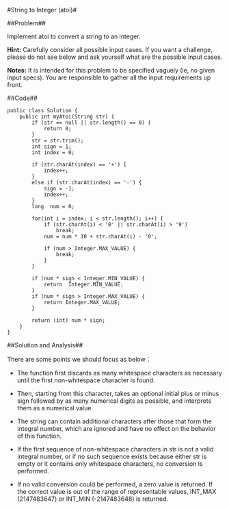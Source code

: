 #String to Integer (atoi)#

##Problem##

Implement atoi to convert a string to an integer.

**Hint:** Carefully consider all possible input cases. If you want a challenge, please do not see below and ask yourself what are the possible input cases.

**Notes:** It is intended for this problem to be specified vaguely (ie, no given input specs). You are responsible to gather all the input requirements up front.

##Code##

	public class Solution {
	    public int myAtoi(String str) {
	        if (str == null || str.length() == 0) {
	            return 0;
	        }
	        str = str.trim();
	        int sign = 1;
	        int index = 0;
	        
	        if (str.charAt(index) == '+') {
	            index++;
	        }
	        else if (str.charAt(index) == '-') {
	            sign = -1;
	            index++;
	        }
	        long  num = 0;
	        
	        for(int i = index; i < str.length(); i++) {
	            if (str.charAt(i) < '0' || str.charAt(i) > '9')
	                break;
	            num = num * 10 + str.charAt(i) - '0'; 
	            
	            if (num > Integer.MAX_VALUE) {
	                break;
	            }
	        }
	        
	        if (num * sign < Integer.MIN_VALUE) {
	            return  Integer.MIN_VALUE;
	        }    
	        if (num * sign > Integer.MAX_VALUE) {
	            return Integer.MAX_VALUE;
	        }
	        
	        return (int) num * sign;
	    }
	} 

##Solution and Analysis##

There are some points we should focus as below：

- The function first discards as many whitespace characters as necessary until the first non-whitespace character is found.

- Then, starting from this character, takes an optional initial plus or minus sign followed by as many numerical digits as possible, and interprets them as a numerical value.

- The string can contain additional characters after those that form the integral number, which are ignored and have no effect on the behavior of this function.

- If the first sequence of non-whitespace characters in str is not a valid integral number, or if no such sequence exists because either str is empty or it contains only whitespace characters, no conversion is performed.

- If no valid conversion could be performed, a zero value is returned. If the correct value is out of the range of representable values, INT_MAX (2147483647) or INT_MIN (-2147483648) is returned.